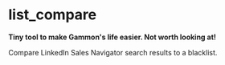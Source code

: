 # list_compare

**Tiny tool to make Gammon's life easier. Not worth looking at!**


Compare LinkedIn Sales Navigator search results to a blacklist.